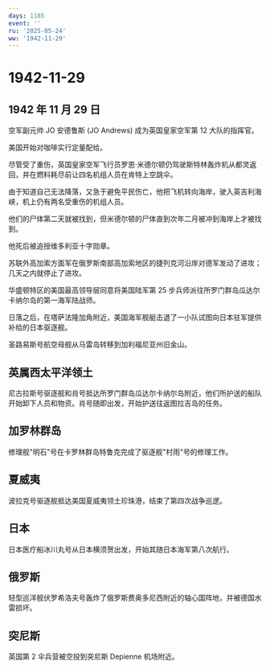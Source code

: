 ```yaml
---
days: 1185
event: ''
ru: '2025-05-24'
ww: '1942-11-29'
---
```


# 1942-11-29

## 1942 年 11 月 29 日

空军副元帅 JO 安德鲁斯 (JO Andrews) 成为英国皇家空军第 12 大队的指挥官。

美国开始对咖啡实行定量配给。

尽管受了重伤，英国皇家空军飞行员罗恩·米德尔顿仍驾驶斯特林轰炸机从都灵返回，并在燃料耗尽前让四名机组人员在肯特上空跳伞。

由于知道自己无法降落，又急于避免平民伤亡，他把飞机转向海岸，驶入英吉利海峡，机上仍有两名受重伤的机组人员。

他们的尸体第二天就被找到，但米德尔顿的尸体直到次年二月被冲到海岸上才被找到。

他死后被追授维多利亚十字勋章。

苏联外高加索方面军在俄罗斯南部高加索地区的捷列克河沿岸对德军发动了进攻；几天之内就停止了进攻。

华盛顿特区的美国最高领导层同意将美国陆军第 25
步兵师派往所罗门群岛瓜达尔卡纳尔岛的第一海军陆战师。

日落之后，在塔萨法隆加角附近，美国海军舰艇击退了一小队试图向日本驻军提供补给的日本驱逐舰。

圣路易斯号航空母舰从马雷岛转移到加利福尼亚州旧金山。

## 英属西太平洋领土

尼古拉斯号驱逐舰和肖号抵达所罗门群岛瓜达尔卡纳尔岛附近，他们所护送的船队开始卸下人员和物资。肖号随即出发，开始护送往返图拉吉岛的任务。

## 加罗林群岛

修理舰"明石"号在卡罗林群岛特鲁克完成了驱逐舰"村雨"号的修理工作。

## 夏威夷

波拉克号驱逐舰抵达美国夏威夷领土珍珠港，结束了第四次战争巡逻。

## 日本

日本医疗船冰川丸号从日本横须贺出发，开始其随日本海军第八次航行。

## 俄罗斯

轻型巡洋舰伏罗希洛夫号轰炸了俄罗斯费奥多尼西附近的轴心国阵地，并被德国水雷损坏。

## 突尼斯

英国第 2 伞兵营被空投到突尼斯 Depienne 机场附近。